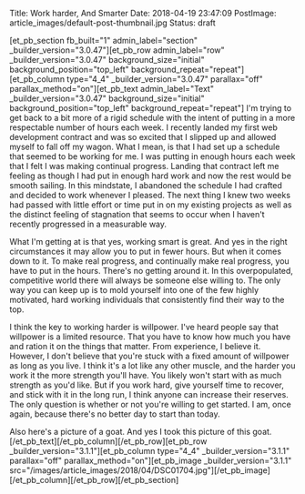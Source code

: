 Title: Work harder, And Smarter
Date: 2018-04-19 23:47:09
PostImage: article_images/default-post-thumbnail.jpg
Status: draft

[et_pb_section fb_built="1" admin_label="section" _builder_version="3.0.47"][et_pb_row admin_label="row" _builder_version="3.0.47" background_size="initial" background_position="top_left" background_repeat="repeat"][et_pb_column type="4_4" _builder_version="3.0.47" parallax="off" parallax_method="on"][et_pb_text admin_label="Text" _builder_version="3.0.47" background_size="initial" background_position="top_left" background_repeat="repeat"]					I'm trying to get back to a bit more of a rigid schedule with the intent of putting in a more respectable number of hours each week. I recently landed my first web development contract and was so excited that I slipped up and allowed myself to fall off my wagon. What I mean, is that I had set up a schedule that seemed to be working for me. I was putting in enough hours each week that I felt I was making continual progress. Landing that contract left me feeling as though I had put in enough hard work and now the rest would be smooth sailing. In this mindstate, I abandoned the schedule I had crafted and decided to work whenever I pleased. The next thing I knew two weeks had passed with little effort or time put in on my existing projects as well as the distinct feeling of stagnation that seems to occur when I haven't recently progressed in a measurable way.

What I'm getting at is that yes, working smart is great. And yes in the right circumstances it may allow you to put in fewer hours. But when it comes down to it. To make real progress, and continually make real progress, you have to put in the hours. There's no getting around it. In this overpopulated, competitive world there will always be someone else willing to. The only way you can keep up is to mold yourself into one of the few highly motivated, hard working individuals that consistently find their way to the top.

I think the key to working harder is willpower. I've heard people say that willpower is a limited resource. That you have to know how much you have and ration it on the things that matter. From experience, I believe it. However, I don't believe that you're stuck with a fixed amount of willpower as long as you live. I think it's a lot like any other muscle, and the harder you work it the more strength you'll have. You likely won't start with as much strength as you'd like. But if you work hard, give yourself time to recover, and stick with it in the long run, I think anyone can increase their reserves. The only question is whether or not you're willing to get started. I am, once again, because there's no better day to start than today.

Also here's a picture of a goat. And yes I took this picture of this goat.[/et_pb_text][/et_pb_column][/et_pb_row][et_pb_row _builder_version="3.1.1"][et_pb_column type="4_4" _builder_version="3.1.1" parallax="off" parallax_method="on"][et_pb_image _builder_version="3.1.1" src="/images/article_images/2018/04/DSC01704.jpg"][/et_pb_image][/et_pb_column][/et_pb_row][/et_pb_section]